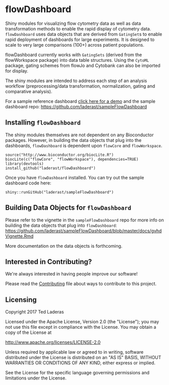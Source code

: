 # flowDashboard

Shiny modules for visualizing flow cytometry data as well as data transformation methods to enable the rapid display of cytometry data. `flowDashboard` uses data objects that are derived from `GatingSet`s to enable rapid deployment of dashboards for large experiments. It is designed to scale to very large comparisons (100+) across patient populations.

flowDashboard currently works with `GatingSets` (derived from the flowWorkspace package) into data table structures. Using the `CytoML` package, gating schemes from flowJo and Cytobank can also be imported for display.

The shiny modules are intended to address each step of an analysis workflow (preprocessing/data transformation, normalization, gating and comparative analysis).

For a sample reference dashboard [click here for a demo](https://tladeras.shinyapps.io/sampleFlowDashboard/) and the sample dashboard repo: https://github.com/laderast/sampleFlowDashboard

## Installing `flowDashboard`

The shiny modules themselves are not dependent on any Bioconductor packages. However, in building the data objects that plug into the dashboards, `flowDashboard` is dependent upon `flowCore` and `flowWorkspace`.

```
source("http://www.bioconductor.org/biocLite.R")
biocLite(c("flowCore", "flowWorkspace"), dependencies=TRUE)
library(devtools)
install_github("laderast/flowDashboard")
```

Once you have `flowDashboard` installed. You can try out the sample dashboard code here:

```
shiny::runGitHub("laderast/sampleFlowDashboard")
```

## Building Data Objects for `flowDashboard`

Please refer to the vignette in the `sampleFlowDashboard` repo for more info on building the data objects that plug into `flowDashboard`: https://github.com/laderast/sampleFlowDashboard/blob/master/docs/gvhdVignette.Rmd

More documentation on the data objects is forthcoming.

## Interested in Contributing?

We're always interested in having people improve our software!

Please read the [Contributing](contributing.md) file about ways to contribute to this project.

## Licensing

Copyright 2017 Ted Laderas

Licensed under the Apache License, Version 2.0 (the "License"); you may not use this file except in compliance with the License. You may obtain a copy of the License at

http://www.apache.org/licenses/LICENSE-2.0

Unless required by applicable law or agreed to in writing, software distributed under the License is distributed on an "AS IS" BASIS, WITHOUT WARRANTIES OR CONDITIONS OF ANY KIND, either express or implied.
   
See the License for the specific language governing permissions and limitations under the License.
